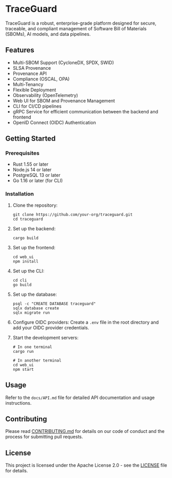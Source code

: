 # TraceGuard

TraceGuard is a robust, enterprise-grade platform designed for secure, traceable, and compliant management of Software Bill of Materials (SBOMs), AI models, and data pipelines.

## Features

- Multi-SBOM Support (CycloneDX, SPDX, SWID)
- SLSA Provenance
- Provenance API
- Compliance (OSCAL, OPA)
- Multi-Tenancy
- Flexible Deployment
- Observability (OpenTelemetry)
- Web UI for SBOM and Provenance Management
- CLI for CI/CD pipelines
- gRPC Service for efficient communication between the backend and frontend
- OpenID Connect (OIDC) Authentication

## Getting Started

### Prerequisites

- Rust 1.55 or later
- Node.js 14 or later
- PostgreSQL 13 or later
- Go 1.16 or later (for CLI)

### Installation

1. Clone the repository:
   ```
   git clone https://github.com/your-org/traceguard.git
   cd traceguard
   ```

2. Set up the backend:
   ```
   cargo build
   ```

3. Set up the frontend:
   ```
   cd web_ui
   npm install
   ```

4. Set up the CLI:
   ```
   cd cli
   go build
   ```

5. Set up the database:
   ```
   psql -c "CREATE DATABASE traceguard"
   sqlx database create
   sqlx migrate run
   ```

6. Configure OIDC providers:
   Create a `.env` file in the root directory and add your OIDC provider credentials.

7. Start the development servers:
   ```
   # In one terminal
   cargo run

   # In another terminal
   cd web_ui
   npm start
   ```

## Usage

Refer to the `docs/API.md` file for detailed API documentation and usage instructions.

## Contributing

Please read [CONTRIBUTING.md](CONTRIBUTING.md) for details on our code of conduct and the process for submitting pull requests.

## License

This project is licensed under the Apache License 2.0 - see the [LICENSE](LICENSE) file for details.